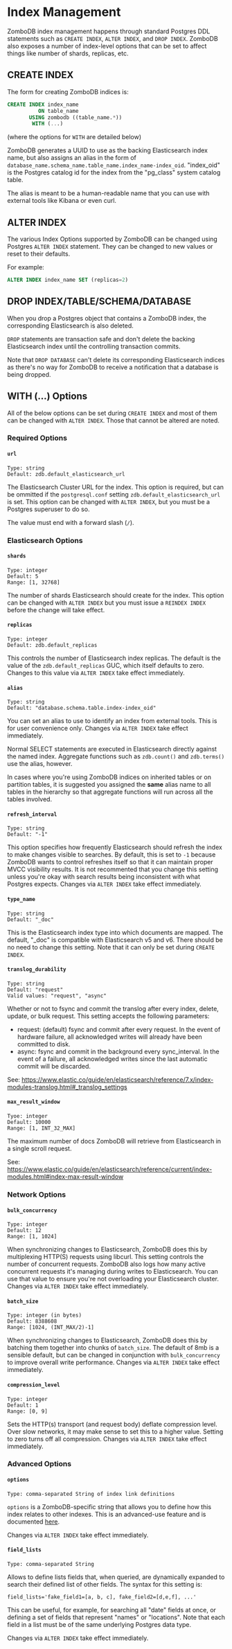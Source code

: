 # Index Management

ZomboDB index management happens through standard Postgres DDL statements such as `CREATE INDEX`, `ALTER INDEX`, and `DROP INDEX`.  ZomboDB also exposes a number of index-level options that can be set to affect things like number of shards, replicas, etc.


## CREATE INDEX

The form for creating ZomboDB indices is:

```sql
CREATE INDEX index_name 
          ON table_name 
       USING zombodb ((table_name.*)) 
        WITH (...)
```
(where the options for `WITH` are detailed below)

ZomboDB generates a UUID to use as the backing Elasticsearch index name, but also assigns an alias in the form of `database_name.schema_name.table_name.index_name-index_oid`.  "index_oid" is the Postgres catalog id for the index from the "pg_class" system catalog table.

The alias is meant to be a human-readable name that you can use with external tools like Kibana or even curl.

## ALTER INDEX

The various Index Options supported by ZomboDB can be changed using Postgres `ALTER INDEX` statement.  They can be changed to new values or reset to their defaults.

For example:

```sql
ALTER INDEX index_name SET (replicas=2)
```

## DROP INDEX/TABLE/SCHEMA/DATABASE

When you drop a Postgres object that contains a ZomboDB index, the corresponding Elasticsearch is also deleted.

`DROP` statements are transaction safe and don't delete the backing Elasticsearch index until the controlling transaction commits.

Note that `DROP DATABASE` can't delete its corresponding Elasticsearch indices as there's no way for ZomboDB to receive a notification that a database is being dropped.

## WITH (...) Options

All of the below options can be set during `CREATE INDEX` and most of them can be changed with `ALTER INDEX`.  Those that cannot be altered are noted.

### Required Options

#### `url`
```
Type: string
Default: zdb.default_elasticsearch_url
```

The Elasticsearch Cluster URL for the index.  This option is required, but can be ommitted if the `postgresql.conf` setting `zdb.default_elasticsearch_url` is set.  This option can be changed with `ALTER INDEX`, but you must be a Postgres superuser to do so.

The value must end with a forward slash (`/`).


### Elasticsearch Options

#### `shards`
```
Type: integer
Default: 5
Range: [1, 32768]
```

The number of shards Elasticsearch should create for the index.  This option can be changed with `ALTER INDEX` but you must issue a `REINDEX INDEX` before the change will take effect.

#### `replicas`

```
Type: integer
Default: zdb.default_replicas
```

This controls the number of Elasticsearch index replicas.  The default is the value of the `zdb.default_replicas` GUC, which itself defaults to zero.  Changes to this value via `ALTER INDEX` take effect immediately.

#### `alias`
```
Type: string
Default: "database.schema.table.index-index_oid"
```

You can set an alias to use to identify an index from external tools.  This is for user convenience only.  Changes via `ALTER INDEX` take effect immediately.

Normal SELECT statements are executed in Elasticsearch directly against the named index.  Aggregate functions such as `zdb.count()` and `zdb.terms()` use the alias, however.  

In cases where you're using ZomboDB indices on inherited tables or on partition tables, it is suggested you assigned the **same** alias name to all tables in the hierarchy so that aggregate functions will run across all the tables involved.


#### `refresh_interval`
```
Type: string
Default: "-1"
```

This option specifies how frequently Elasticsearch should refresh the index to make changes visible to searches.  By default, this is set to `-1` because ZomboDB wants to control refreshes itself so that it can maintain proper MVCC visibility results.  It is not recommented that you change this setting unless you're okay with search results being inconsistent with what Postgres expects.  Changes via `ALTER INDEX` take effect immediately.

#### `type_name`
```
Type: string
Default: "_doc"
```

This is the Elasticsearch index type into which documents are mapped.  The default, "_doc" is compatible with Elasticsearch v5 and v6.  There should be no need to change this setting.  Note that it can only be set during `CREATE INDEX`.

#### `translog_durability`
```
Type: string
Default: "request"
Valid values: "request", "async"
```

Whether or not to fsync and commit the translog after every index, delete, update, or bulk request. This setting accepts 
the following parameters:

 - request:  (default) fsync and commit after every request. In the event of hardware failure, all acknowledged writes will already have been committed to disk.
 - async:  fsync and commit in the background every sync_interval. In the event of a failure, all acknowledged writes since the last automatic commit will be discarded.

See: https://www.elastic.co/guide/en/elasticsearch/reference/7.x/index-modules-translog.html#_translog_settings

#### `max_result_window`
```
Tyoe: integer
Default: 10000
Range: [1, INT_32_MAX]
```

The maximum number of docs ZomboDB will retrieve from Elasticsearch in a single scroll request.

See: https://www.elastic.co/guide/en/elasticsearch/reference/current/index-modules.html#index-max-result-window

### Network Options

#### `bulk_concurrency`
```
Type: integer
Default: 12
Range: [1, 1024]
```

When synchronizing changes to Elasticsearch, ZomboDB does this by multiplexing HTTP(S) requests using libcurl.  This setting controls the number of concurrent requests.  ZomboDB also logs how many active concurrent requests it's managing during writes to Elasticsearch.  You can use that value to ensure you're not overloading your Elasticsearch cluster.  Changes via `ALTER INDEX` take effect immediately.

#### `batch_size`
```
Type: integer (in bytes)
Default: 8388608
Range: [1024, (INT_MAX/2)-1]
```

When synchronizing changes to Elasticsearch, ZomboDB does this by batching them together into chunks of `batch_size`.  The default of 8mb is a sensible default, but can be changed in conjunction with `bulk_concurrency` to improve overall write performance.  Changes via `ALTER INDEX` take effect immediately.

#### `compression_level`
```
Type: integer
Default: 1
Range: [0, 9]
```

Sets the HTTP(s) transport (and request body) deflate compression level.  Over slow networks, it may make sense to set this to a higher value.  Setting to zero turns off all compression.  Changes via `ALTER INDEX` take effect immediately.


### Advanced Options

#### `options`
```
Type: comma-separated String of index link definitions
```

`options` is a ZomboDB-specific string that allows you to define how this index relates to other indexes. 
This is an advanced-use feature and is documented [here](CROSS-INDEX-JOINS.md).

Changes via `ALTER INDEX` take effect immediately.

#### `field_lists`
```
Type: comma-separated String
```

Allows to define lists fields that, when queried, are dynamically expanded to search their defined list of other fields. 
The syntax for this setting is: 

```
field_lists='fake_field1=[a, b, c], fake_field2=[d,e,f], ...'
``` 
    
This can be useful, for example, for searching all "date" fields at once, or defining a set of fields that represent 
"names" or "locations". Note that each field in a list must be of the same underlying Postgres data type.

Changes via `ALTER INDEX` take effect immediately.